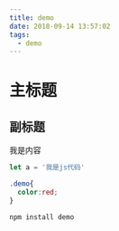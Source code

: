 ```yaml
---
title: demo
date: 2018-09-14 13:57:02
tags:
  - demo
---
```

# 主标题

## 副标题

我是内容

```js
let a = '我是js代码'
```

```css
.demo{
  color:red;
}
```

```shell
npm install demo
```